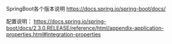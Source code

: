 SpringBoot各个版本说明
https://docs.spring.io/spring-boot/docs/

配置说明：
https://docs.spring.io/spring-boot/docs/2.3.0.RELEASE/reference/html/appendix-application-properties.html#integration-properties
